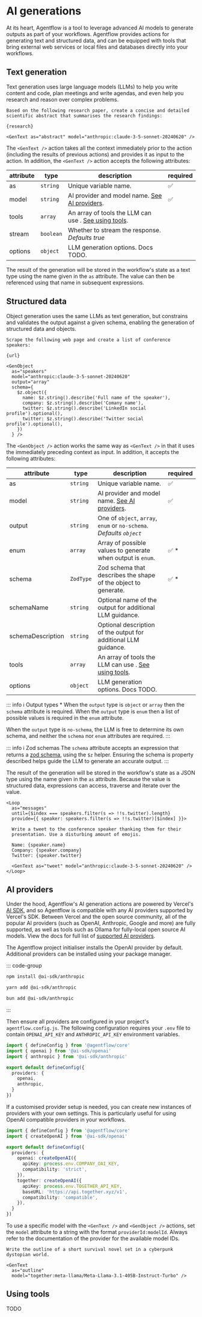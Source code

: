 # AI generations

At its heart, Agentflow is a tool to leverage advanced AI models to generate outputs as part of your workflows. Agentflow provides actions for generating text and structured data, and can be equipped with tools that bring external web services or local files and databases directly into your workflows.

## Text generation

Text generation uses large language models (LLMs) to help you write content and code, plan meetings and write agendas, and even help you research and reason over complex problems.

```mdx
Based on the following research paper, create a concise and detailed
scientific abstract that summarises the research findings:

{research}

<GenText as="abstract" model="anthropic:claude-3-5-sonnet-20240620" />
```

The `<GenText />` action takes all the context immediately prior to the action (including the results of previous actions) and provides it as input to the action. In addition, the `<GenText />` action accepts the following attributes:

| attribute | type      | description | required |
| --------- | --------- | ----------- | -------- |
| as        | `string`  | Unique variable name. | ✅ |
| model     | `string`  | AI provider and model name. [See AI providers](#ai-providers). | ✅ |
| tools     | `array`   | An array of tools the LLM can use . [See using tools](#using-tools). | |
| stream    | `boolean` | Whether to stream the response. *Defaults true* | |
| options   | `object`  | LLM generation options. Docs TODO. | |

The result of the generation will be stored in the workflow's state as a text type using the name given in the `as` attribute. The value can then be referenced using that name in subsequent expressions.

## Structured data

Object generation uses the same LLMs as text generation, but constrains and validates the output against a given schema, enabling the generation of structured data and objects.

```mdx
Scrape the following web page and create a list of conference speakers:

{url}

<GenObject
  as="speakers"
  model="anthropic:claude-3-5-sonnet-20240620"
  output="array"
  schema={
    $z.object({
      name: $z.string().describe('Full name of the speaker'),
      company: $z.string().describe('Comany name'),
      twitter: $z.string().describe('LinkedIn social profile').optional(),
      twitter: $z.string().describe('Twitter social profile').optional(),
    })
  } />
```

The `<GenObject />` action works the same way as `<GenText />` in that it uses the immediately preceding context as input. In addition, it accepts the following attributes:



| attribute         | type      | description | required |
| ----------------- | --------- | ----------- | -------- |
| as                | `string`  | Unique variable name. | ✅ |
| model             | `string`  | AI provider and model name. [See AI providers](#ai-providers). | ✅ |
| output            | `string`  | One of `object`, `array`, `enum` or `no-schema`. *Defaults `object`* | |
| enum              | `array`   | Array of possible values to generate when output is `enum`. | ✅ * |
| schema            | `ZodType` | Zod schema that describes the shape of the object to generate. | ✅ * |
| schemaName        | `string`  | Optional name of the output for additional LLM guidance. | |
| schemaDescription | `string`  | Optional description of the output for additional LLM guidance. | |
| tools             | `array`   | An array of tools the LLM can use . [See using tools](#using-tools). | |
| options           | `object`  | LLM generation options. Docs TODO. | |

::: info ℹ️ Output types *
When the `output` type is `object` or `array` then the `schema` attribute is required. When the `output` type is `enum` then a list of possible values is required in the `enum` attribute.

When the `output` type is `no-schema`, the LLM is free to determine its own schema, and neither the `schema` nor `enum` attributes are required.
:::

::: info ℹ️ Zod schemas
The `schema` attribute accepts an expression that returns a [zod schema](https://zod.dev), using the `$z` helper. Ensuring the schema is property described helps guide the LLM to generate an accurate output.
:::

The result of the generation will be stored in the workflow's state as a JSON type using the name given in the `as` attribute. Because the value is structured data, expressions can access, traverse and iterate over the value.

```mdx
<Loop
  as="messages"
  until={$index === speakers.filter(s => !!s.twitter).length}
  provide={{ speaker: speakers.filter(s => !!s.twitter)[$index] }}>

  Write a tweet to the conference speaker thanking them for their
  presentation. Use a disturbing amount of emojis.

  Name: {speaker.name}
  Company: {speaker.company}
  Twitter: {speaker.twitter}

  <GenText as="tweet" model="anthropic:claude-3-5-sonnet-20240620" />
</Loop>
```

## AI providers

Under the hood, Agentflow's AI generation actions are powered by Vercel's [AI SDK](https://sdk.vercel.ai/docs), and so Agentflow is compatible with any AI providers supported by Vercel's SDK. Between Vercel and the open source community, all of the popular AI providers (such as OpenAI, Anthropic, Google and more) are fully supported, as well as tools such as Ollama for fully-local open source AI models. View the docs for full list of [supported AI providers](https://sdk.vercel.ai/providers/ai-sdk-providers).

The Agentflow project initialiser installs the OpenAI provider by default. Additional providers can be installed using your package manager.

::: code-group
```sh [npm]
npm install @ai-sdk/anthropic
```
```sh [yarn]
yarn add @ai-sdk/anthropic
```
```sh [bun]
bun add @ai-sdk/anthropic
```
:::

Then ensure all providers are configured in your project's `agentflow.config.js`. The following configuration requires your `.env` file to contain `OPENAI_API_KEY` and `ANTHROPIC_API_KEY` environment variables.

```ts
import { defineConfig } from '@agentflow/core'
import { openai } from '@ai-sdk/openai'
import { anthropic } from '@ai-sdk/anthropic'

export default defineConfig({
  providers: {
    openai,
    anthropic,
  }
})
```

If a customised provider setup is needed, you can create new instances of providers with your own settings. This is particularly useful for using OpenAI compatible providers in your workflows.

```ts
import { defineConfig } from '@agentflow/core'
import { createOpenAI } from '@ai-sdk/openai'

export default defineConfig({
  providers: {
    openai: createOpenAI({
      apiKey: process.env.COMPANY_OAI_KEY,
      compatibility: 'strict',
    }),
    together: createOpenAI({
      apiKey: process.env.TOGETHER_API_KEY,
      baseURL: 'https://api.together.xyz/v1',
      compatibility: 'compatible',
    }),
  }
})
```

To use a specific model with the `<GenText />` and `<GenObject />` actions, set the `model` attribute to a string with the format `providerId:modelId`. Always refer to the documentation of the provider for the available model IDs.

```mdx
Write the outline of a short survival novel set in a cyberpunk dystopian world.

<GenText
  as="outline"
  model="together:meta-llama/Meta-Llama-3.1-405B-Instruct-Turbo" />
```

## Using tools

TODO
